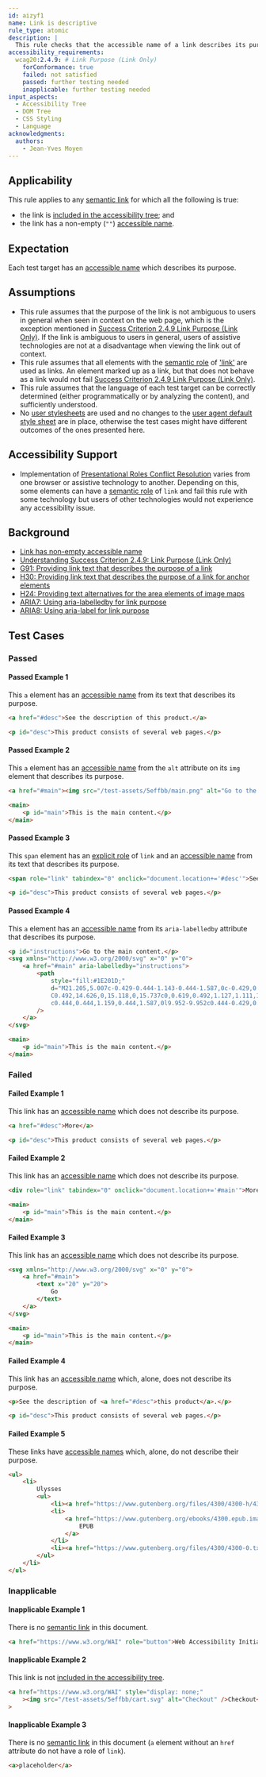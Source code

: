 ```yaml
---
id: aizyf1
name: Link is descriptive
rule_type: atomic
description: |
  This rule checks that the accessible name of a link describes its purpose.
accessibility_requirements:
  wcag20:2.4.9: # Link Purpose (Link Only)
    forConformance: true
    failed: not satisfied
    passed: further testing needed
    inapplicable: further testing needed
input_aspects:
  - Accessibility Tree
  - DOM Tree
  - CSS Styling
  - Language
acknowledgments:
  authors:
    - Jean-Yves Moyen
---
```


## Applicability

This rule applies to any [semantic link][] for which all the following is true:

- the link is [included in the accessibility tree][]; and
- the link has a non-empty (`""`) [accessible name][].

## Expectation

Each test target has an [accessible name][] which describes its purpose.

## Assumptions

- This rule assumes that the purpose of the link is not ambiguous to users in general when seen in context on the web page, which is the exception mentioned in [Success Criterion 2.4.9 Link Purpose (Link Only)][sc249]. If the link is ambiguous to users in general, users of assistive technologies are not at a disadvantage when viewing the link out of context.
- This rule assumes that all elements with the [semantic role][] of ['link'][link] are used as links. An element marked up as a link, but that does not behave as a link would not fail [Success Criterion 2.4.9 Link Purpose (Link Only)][sc249].
- This rule assumes that the language of each test target can be correctly determined (either programmatically or by analyzing the content), and sufficiently understood.
- No [user stylesheets](https://drafts.csswg.org/css-cascade/#cascade-origin-user) are used and no changes to the [user agent default style sheet](https://drafts.csswg.org/css-cascade/#cascade-origin-ua) are in place, otherwise the test cases might have different outcomes of the ones presented here. 

## Accessibility Support

- Implementation of [Presentational Roles Conflict Resolution][] varies from one browser or assistive technology to another. Depending on this, some elements can have a [semantic role][] of `link` and fail this rule with some technology but users of other technologies would not experience any accessibility issue.

## Background

- [Link has non-empty accessible name](https://act-rules.github.io/rules/c487ae)
- [Understanding Success Criterion 2.4.9: Link Purpose (Link Only)][usc249]
- [G91: Providing link text that describes the purpose of a link](https://www.w3.org/WAI/WCAG21/Techniques/general/G91)
- [H30: Providing link text that describes the purpose of a link for anchor elements](https://www.w3.org/WAI/WCAG21/Techniques/html/H30)
- [H24: Providing text alternatives for the area elements of image maps](https://www.w3.org/WAI/WCAG21/Techniques/html/H24)
- [ARIA7: Using aria-labelledby for link purpose](https://www.w3.org/WAI/WCAG21/Techniques/aria/ARIA7)
- [ARIA8: Using aria-label for link purpose](https://www.w3.org/WAI/WCAG21/Techniques/aria/ARIA8)

## Test Cases

### Passed

#### Passed Example 1

This `a` element has an [accessible name][] from its text that describes its purpose.

```html
<a href="#desc">See the description of this product.</a>

<p id="desc">This product consists of several web pages.</p>
```

#### Passed Example 2

This `a` element has an [accessible name][] from the `alt` attribute on its `img` element that describes its purpose.

```html
<a href="#main"><img src="/test-assets/5effbb/main.png" alt="Go to the main content"/></a>

<main>
	<p id="main">This is the main content.</p>
</main>
```

#### Passed Example 3

This `span` element has an [explicit role][] of `link` and an [accessible name][] from its text that describes its purpose.

```html
<span role="link" tabindex="0" onclick="document.location+='#desc'">See description of the product.</span>

<p id="desc">This product consists of several web pages.</p>
```

#### Passed Example 4

This `a` element has an [accessible name][] from its `aria-labelledby` attribute that describes its purpose.

```html
<p id="instructions">Go to the main content.</p>
<svg xmlns="http://www.w3.org/2000/svg" x="0" y="0">
	<a href="#main" aria-labelledby="instructions">
		<path
			style="fill:#1E201D;"
			d="M21.205,5.007c-0.429-0.444-1.143-0.444-1.587,0c-0.429,0.429-0.429,1.143,0,1.571l8.047,8.047H1.111
			C0.492,14.626,0,15.118,0,15.737c0,0.619,0.492,1.127,1.111,1.127h26.554l-8.047,8.032c-0.429,0.444-0.429,1.159,0,1.587
			c0.444,0.444,1.159,0.444,1.587,0l9.952-9.952c0.444-0.429,0.444-1.143,0-1.571L21.205,5.007z"
		/>
	</a>
</svg>

<main>
	<p id="main">This is the main content.</p>
</main>
```

### Failed

#### Failed Example 1

This link has an [accessible name][] which does not describe its purpose.

```html
<a href="#desc">More</a>

<p id="desc">This product consists of several web pages.</p>
```

#### Failed Example 2

This link has an [accessible name][] which does not describe its purpose.

```html
<div role="link" tabindex="0" onclick="document.location+='#main'">More</div>

<main>
	<p id="main">This is the main content.</p>
</main>
```

#### Failed Example 3

This link has an [accessible name][] which does not describe its purpose.

```html
<svg xmlns="http://www.w3.org/2000/svg" x="0" y="0">
	<a href="#main">
		<text x="20" y="20">
			Go
		</text>
	</a>
</svg>

<main>
	<p id="main">This is the main content.</p>
</main>
```

#### Failed Example 4

This link has an [accessible name][] which, alone, does not describe its purpose.

```html
<p>See the description of <a href="#desc">this product</a>.</p>

<p id="desc">This product consists of several web pages.</p>
```

#### Failed Example 5

These links have [accessible names][accessible name] which, alone, do not describe their purpose.

```html
<ul>
	<li>
		Ulysses
		<ul>
			<li><a href="https://www.gutenberg.org/files/4300/4300-h/4300-h.htm"> HTML </a></li>
			<li>
				<a href="https://www.gutenberg.org/ebooks/4300.epub.images?session_id=04cd710372888de8d8d322215cdfe8ce5b0f8d73">
					EPUB
				</a>
			</li>
			<li><a href="https://www.gutenberg.org/files/4300/4300-0.txt"> Plain text </a></li>
		</ul>
	</li>
</ul>
```

### Inapplicable

#### Inapplicable Example 1

There is no [semantic link][] in this document.

```html
<a href="https://www.w3.org/WAI" role="button">Web Accessibility Initiative (WAI)</a>
```

#### Inapplicable Example 2

This link is not [included in the accessibility tree][].

```html
<a href="https://www.w3.org/WAI" style="display: none;"
	><img src="/test-assets/5effbb/cart.svg" alt="Checkout" />Checkout</a
>
```

#### Inapplicable Example 3

There is no [semantic link][] in this document (`a` element without an `href` attribute do not have a role of `link`).

```html
<a>placeholder</a>
```

[accessible name]: #accessible-name 'Definition of Accessible Name'
[explicit role]: #explicit-role 'Definition of Explicit Role'
[included in the accessibility tree]: #included-in-the-accessibility-tree 'Definition of Included in the Accessibility Tree'
[link]: https://www.w3.org/TR/wai-aria/#link
[presentational roles conflict resolution]: https://www.w3.org/TR/wai-aria-1.1/#conflict_resolution_presentation_none 'Presentational Roles Conflict Resolution'
[semantic link]: #semantic-link 'Definition of Semantic Link'
[semantic role]: #semantic-role 'Definition of Semantic Role'
[sc249]: https://www.w3.org/TR/WCAG21/#link-purpose-link-only 'Success Criterion 2.4.9: Link Purpose (Link Only)'
[usc249]: https://www.w3.org/WAI/WCAG21/Understanding/link-purpose-link-only.html 'Understanding Success Criterion 2.4.9: Link Purpose (Link Only)'
